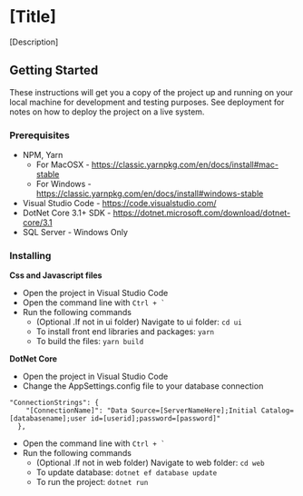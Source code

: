 # [Title]
[Description]


## Getting Started

These instructions will get you a copy of the project up and running on your local machine for development and testing purposes. See deployment for notes on how to deploy the project on a live system.

### Prerequisites

- NPM, Yarn
  - For MacOSX - https://classic.yarnpkg.com/en/docs/install#mac-stable
  - For Windows - https://classic.yarnpkg.com/en/docs/install#windows-stable
- Visual Studio Code - https://code.visualstudio.com/
- DotNet Core 3.1+ SDK - https://dotnet.microsoft.com/download/dotnet-core/3.1
- SQL Server - Windows Only

### Installing

**Css and Javascript files**

- Open the project in Visual Studio Code 
- Open the command line with ``Ctrl + ` ``
- Run the following commands
  - (Optional .If not in ui folder) Navigate to ui folder: `cd ui`
  - To install front end libraries and packages: `yarn`
  - To build the files: `yarn build`

**DotNet Core**

- Open the project in Visual Studio Code 
- Change the AppSettings.config file to your database connection
```
"ConnectionStrings": {
    "[ConnectionName]": "Data Source=[ServerNameHere];Initial Catalog=[databasename];user id=[userid];password=[password]"
  },
```
- Open the command line with ``Ctrl + ` ``
- Run the following commands
  - (Optional .If not in web folder) Navigate to web folder: `cd web`
  - To update database: `dotnet ef database update`
  - To run the project: `dotnet run`
